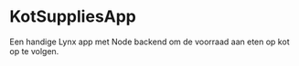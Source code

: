 # KotSuppliesApp

Een handige Lynx app met Node backend om de voorraad aan eten op kot op te volgen.

